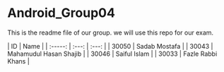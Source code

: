 # Android_Group04
This is the readme file of our group. we will use this repo for our exam.

| ID    | Name |
| :-----: | :---: | :---: |
| 30050 | Sadab Mostafa |
| 30043	| Mahamudul Hasan Shajib |
| 30046	| Saiful Islam |
| 30033	| Fazle Rabbi Khans |